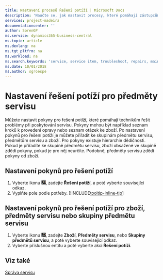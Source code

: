 ```yaml
---
title: Nastavení procesů Řešení potíží | Microsoft Docs
description: 'Naučte se, jak nastavit procesy, které pomáhají zástupcům servisu identifikovat a řešit problémy s předměty servisu.'
services: project-madeira
documentationcenter: ''
author: SorenGP
ms.service: dynamics365-business-central
ms.topic: article
ms.devlang: na
ms.tgt_pltfrm: na
ms.workload: na
ms.search.keywords: 'service, service item, troubleshoot, repairs, maintenance'
ms.date: 10/01/2018
ms.author: sgroespe
---
```


# <a name="setting-up-troubleshooting-for-service-items"></a>Nastavení řešení potíží pro předměty servisu
Můžete nastavit pokyny pro řešení potíží, které pomáhají technikům řešit problémy při poskytování servisu. Pokyny mohou být například seznam kroků k provedení opravy nebo seznam otázek ke zboží. Po nastavení pokynů pro řešení potíží je můžete přiřadit ke skupinám předmětu servisu, předmětům servisu a zboží. Pro pokyny existuje hierarchie dědičnosti. Pokud je přiřadíte ke skupině předmětu servisu, zboží obsažené ve skupině zdědí pokyny, pokud je pro něj neurčíte. Podobně, předměty servisu zdědí pokyny od zboží.  

## <a name="to-set-up-troubleshooting-guidelines"></a>Nastavení pokynů pro řešení potíží
1. Vyberte ikonu ![Žárovky, která otevře funkci Řekněte mi](media/ui-search/search_small.png "Řekněte mi, co chcete dělat"), zadejte **Řešení potíží**, a poté vyberte související odkaz.  
2. Vyplňte pole podle potřeby. [!INCLUDE[tooltip-inline-tip](includes/tooltip-inline-tip_md.md)]  

## <a name="to-assign-troubleshooting-guidelines-to-items-service-items-or-service-item-groups"></a>Nastavení pokynů pro řešení potíží pro zboží, předměty servisu nebo skupiny předmětu servisu
1. Vyberte ikonu ![Žárovky, která otevře funkci Řekněte mi](media/ui-search/search_small.png "Řekněte mi, co chcete dělat"), zadejte **Zboží**, **Předměty servisu**, nebo **Skupiny předmětů servisu**,  a poté vyberte související odkaz.  
2. Vyberte příslušnou entitu a poté vyberte akci **Řešení potíží**.  

## <a name="see-also"></a>Viz také
[Správa servisu](service-service.md)